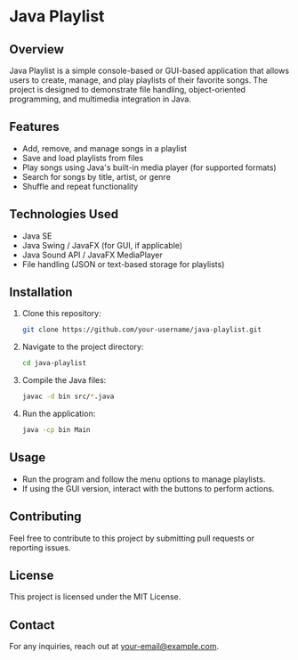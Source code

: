 # Java Playlist

## Overview
Java Playlist is a simple console-based or GUI-based application that allows users to create, manage, and play playlists of their favorite songs. The project is designed to demonstrate file handling, object-oriented programming, and multimedia integration in Java.

## Features
- Add, remove, and manage songs in a playlist
- Save and load playlists from files
- Play songs using Java's built-in media player (for supported formats)
- Search for songs by title, artist, or genre
- Shuffle and repeat functionality

## Technologies Used
- Java SE
- Java Swing / JavaFX (for GUI, if applicable)
- Java Sound API / JavaFX MediaPlayer
- File handling (JSON or text-based storage for playlists)

## Installation
1. Clone this repository:
   ```sh
   git clone https://github.com/your-username/java-playlist.git
   ```
2. Navigate to the project directory:
   ```sh
   cd java-playlist
   ```
3. Compile the Java files:
   ```sh
   javac -d bin src/*.java
   ```
4. Run the application:
   ```sh
   java -cp bin Main
   ```

## Usage
- Run the program and follow the menu options to manage playlists.
- If using the GUI version, interact with the buttons to perform actions.

## Contributing
Feel free to contribute to this project by submitting pull requests or reporting issues.

## License
This project is licensed under the MIT License.

## Contact
For any inquiries, reach out at [your-email@example.com](mailto:your-email@example.com).

